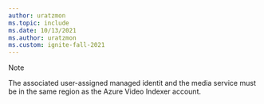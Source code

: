 ```yaml
---
author: uratzmon
ms.topic: include
ms.date: 10/13/2021
ms.author: uratzmon
ms.custom: ignite-fall-2021
---
```


> [!NOTE]
> The associated user-assigned managed identit and the media service must be in the same region as the Azure Video Indexer account.
